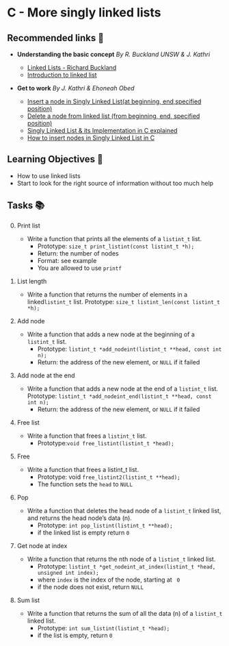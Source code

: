 # C - More singly linked lists

## Recommended links 🔗
+ __Understanding the basic concept__ *By R. Buckland UNSW & J. Kathri*
	- [Linked Lists - Richard Buckland](https://www.youtube.com/watch?v=udapt4FGY20&t=130s)
	- [Introduction to linked list](https://www.youtube.com/watch?v=dmb1i4oN5oE&list=PLdo5W4Nhv31bbKJzrsKfMpo_grxuLl8LU&index=7)
	
+ __Get to work__ *By J. Kathri & Ehoneah Obed*
	- [Insert a node in Singly Linked List(at beginning, end,specified position)](https://www.youtube.com/watch?v=dq3F3e9o2DM)
	- [Delete a node from linked list (from beginning, end, specified position) ](https://www.youtube.com/watch?v=ClvYytk5Rlg)
	- [Singly Linked List & its Implementation in C explained](https://youtu.be/WRnXN2CHsTc?t=3242)
	- [How to insert nodes in Singly Linked List in C](https://www.youtube.com/watch?v=SjO6FXdbn3k&t=11s)

## Learning Objectives 🎯

- How to use linked lists
- Start to look for the right source of information without too much help

## Tasks 📚

0. Print list
	- Write a function that prints all the elements of a `listint_t` list.
		+ Prototype: `size_t print_listint(const listint_t *h);`
		+ Return: the number of nodes
		+ Format: see example
		+ You are allowed to use `printf`

1. List length
	- Write a function that returns the number of elements in a linked`listint_t` list.
	Prototype: `size_t listint_len(const listint_t *h);`

2. Add node
	- Write a function that adds a new node at the beginning of a `listint_t` list.
		- Prototype: `listint_t *add_nodeint(listint_t **head, const int n);`
		- Return: the address of the new element, or `NULL` if it failed

3. Add node at the end
	- Write a function that adds a new node at the end of a `listint_t` list.
		Prototype: `listint_t *add_nodeint_end(listint_t **head, const int n);`
		- Return: the address of the new element, or `NULL` if it failed

4. Free list
	- Write a function that frees a `listint_t` list.
		- Prototype:`void free_listint(listint_t *head);`

5. Free
	- Write a function that frees a listint_t list.
		- Prototype: void `free_listint2(listint_t **head);`
		- The function sets the `head` to `NULL`

6. Pop
	- Write a function that deletes the head node of a `listint_t` linked list, and returns the head node’s data (n).
		- Prototype: `int pop_listint(listint_t **head);`
		- if the linked list is empty return `0`

7. Get node at index
	- Write a function that returns the nth node of a `listint_t` linked list.
		- Prototype: `listint_t *get_nodeint_at_index(listint_t *head, unsigned int index);`
		- where `index` is the index of the node, starting at ` 0`
		- if the node does not exist, return `NULL`

8. Sum list
	- Write a function that returns the sum of all the data (n) of a `listint_t` linked list.
		- Prototype: `int sum_listint(listint_t *head);`
		- if the list is empty, return `0`

